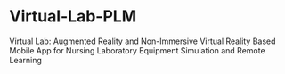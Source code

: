 # Virtual-Lab-PLM
Virtual Lab: Augmented Reality and Non-Immersive Virtual Reality Based  Mobile App for Nursing Laboratory Equipment Simulation and Remote Learning
